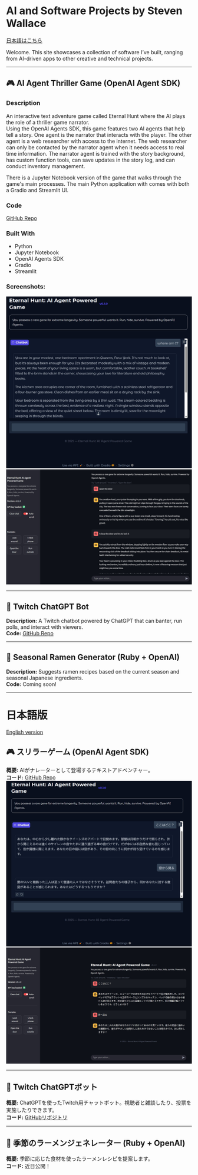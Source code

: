 # AI and Software Projects by Steven Wallace
[日本語はこちら](#日本語版)

Welcome. This site showcases a collection of software I’ve built, ranging from AI-driven apps to other creative and technical projects.

---

## 🎮 AI Agent Thriller Game (OpenAI Agent SDK)

### Description
An interactive text adventure game called Eternal Hunt where the AI plays the role of a thriller game narrator.  
Using the OpenAI Agents SDK, this game features two AI agents that help tell a story. One agent is the narrator that interacts with the player. The other agent is a web researcher with access to the internet. The web researcher can only be contacted by the narrator agent when it needs access to real time information. The narrator agent is trained with the story background, has custom function tools, can save updates in the story log, and can conduct inventory management.

There is a Jupyter Notebook version of the game that walks through the game's main processes. The main Python application with comes with both a Gradio and Streamlit UI.

### Code
[GitHub Repo](https://github.com/swallace100/thriller-game-ai-agent)

### Built With
- Python
- Jupyter Notebook
- OpenAI Agents SDK
- Gradio
- Streamlit

### **Screenshots:** 
![Screenshot 1](images/Gradio_Eternal_Hunt.jpg)
![Screenshot 2](images/Streamlit_Eternal_Hunt.jpg)

---

## 💬 Twitch ChatGPT Bot
**Description:** A Twitch chatbot powered by ChatGPT that can banter, run polls, and interact with viewers.  
**Code:** [GitHub Repo](https://github.com/swallace100/twitch-bot)

---

## 🍜 Seasonal Ramen Generator (Ruby + OpenAI)
**Description:** Suggests ramen recipes based on the current season and seasonal Japanese ingredients.  
**Code:** Coming soon!

---

# 日本語版
[English version](#ai-and-software-projects-by-steven-wallace)

## 🎮 スリラーゲーム (OpenAI Agent SDK)
**概要:** AIがナレーターとして登場するテキストアドベンチャー。  
**コード:** [GitHub Repo](https://github.com/swallace100/thriller-game-ai-agent)
![Screenshot 1](images/Gradio_Eternal_Hunt_jp.jpg)
![Screenshot 2](images/Streamlit_Eternal_Hunt_jp.jpg)

---

## 💬 Twitch ChatGPTボット
**概要:** ChatGPTを使ったTwitch用チャットボット。視聴者と雑談したり、投票を実施したりできます。  
**コード:** [GitHubリポジトリ](https://github.com/swallace100/twitch-bot)

---

## 🍜 季節のラーメンジェネレーター (Ruby + OpenAI)
**概要:** 季節に応じた食材を使ったラーメンレシピを提案します。  
**コード:** 近日公開！
